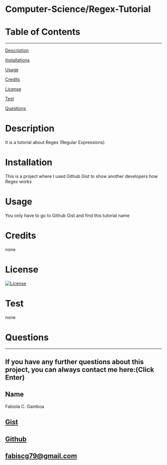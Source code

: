 
  
  # Computer-Science/Regex-Tutorial

  # Table of Contents
  _________________________________

[Description](#Description)

[Installations](#Installations)

[Usage](#Usage)

[Credits](#Credits)

[License](#License)

[Test](#Test)

[Questions](#Questions)
 

  # Description
   It is a tutorial about Regex (Regular Expressions)

  # Installation
  This is a project where I used Github Gist to show another developers how Regex works

  # Usage
  You only have to go to Github Gist and find this tutorial name 

  # Credits
  none

  # License
  [![License](https://img.shields.io/badge/License--blue.svg)](https://opensource.org/licenses/)
  
  # Test
  none

  # Questions
  _________________________________

  ## If you have any further questions about this project, you can always contact me here:(Click Enter)

  ## Name
  Fabiola C. Gamboa

  ## [Gist](https://gist.github.com/Fabscg)

  ## [Github](https://github.com/Fabscg)
  
  ## [fabiscg79@gmail.com](mailto:fabiscg79@gmail.com)
